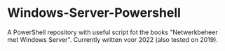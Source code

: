 # Windows-Server-Powershell
A PowerShell repository with useful script fot the books "Netwerkbeheer met Windows Server". Currently written voor 2022 (also tested on 2019).
